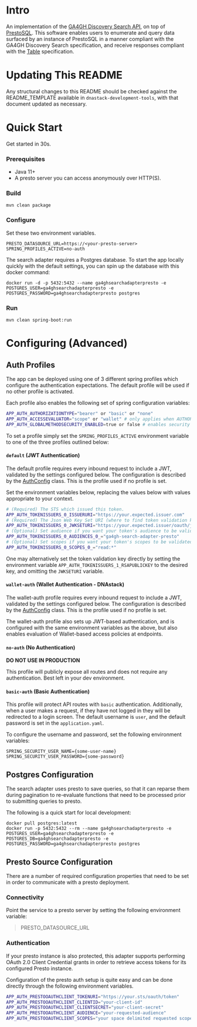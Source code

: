 # Intro

An implementation of the [GA4GH Discovery Search API](https://github.com/ga4gh-discovery/ga4gh-discovery-search), on top of
[PrestoSQL](https://prestosql.io). This software enables users to enumerate and query data surfaced by an instance of PrestoSQL
in a manner compliant with the GA4GH Discovery Search specification, and receive responses compliant with the 
[Table](https://github.com/ga4gh-discovery/ga4gh-discovery-search/blob/develop/TABLE.md) specification.  

# Updating This README

Any structural changes to this README should be checked against the README_TEMPLATE available in `dnastack-development-tools`, with that document updated as necessary.

# Quick Start
Get started in 30s.
### Prerequisites
- Java 11+
- A presto server you can access anonymously over HTTP(S).

### Build

```
mvn clean package
```

### Configure
 
Set these two environment variables.
```$xslt
PRESTO_DATASOURCE_URL=https://<your-presto-server>
SPRING_PROFILES_ACTIVE=no-auth
```

The search adapter requires a Postgres database. To start the app locally quickly with the default settings, you can 
spin up the database with this docker command:
```
docker run -d -p 5432:5432 --name ga4ghsearchadapterpresto -e POSTGRES_USER=ga4ghsearchadapterpresto -e POSTGRES_PASSWORD=ga4ghsearchadapterpresto postgres
```

### Run
```$xslt
mvn clean spring-boot:run
```

# Configuring (Advanced)

## Auth Profiles

The app can be deployed using one of 3 different spring profiles which configure the authentication expectations. The default profile
will be used if no other profile is activated. 

Each profile also enables the following set of spring configuration variables:

```bash
APP_AUTH_AUTHORIZATIONTYPE="bearer" or "basic" or "none"
APP_AUTH_ACCESSEVALUATOR="scope" or "wallet" # only applies when AUTHORIZATIONTYPE=bearer
APP_AUTH_GLOBALMETHODSECURITY_ENABLED=true or false # enables security annotations on REST endpoints 
```

To set a profile simply set the `SPRING_PROFILES_ACTIVE` environment variable 
to one of the three profiles outlined below:

#### `default` (JWT Authentication)

The default profile requires every inbound request to include a JWT, validated by the settings configured below.
The configuration is described by the [AuthConfig](src/main/java/org/ga4gh/discovery/search/security/AuthConfig.java)
class. This is the profile used if no profile is set.

Set the environment variables below, replacing the values below with values appropriate to your context. 

```bash
# (Required) The STS which issued this token.
APP_AUTH_TOKENISSUERS_0_ISSUERURI="https://your.expected.issuer.com"
# (Required) The Json Web Key Set URI (where to find token validation keys)
APP_AUTH_TOKENISSUERS_0_JWKSETURI="https://your.expected.issuer/oauth/jwks"
# (Optional) Set audience if you want your token's audience to be validated.
APP_AUTH_TOKENISSUERS_0_AUDIENCES_0_="ga4gh-search-adapter-presto"
# (Optional) Set scopes if you want your token's scopes to be validated. Set multiple with _SCOPES_1_, SCOPES_2_...
APP_AUTH_TOKENISSUERS_0_SCOPES_0_="read:*"
```

One may alternatively set the token validation key directly by setting the environment variable `APP_AUTH_TOKENISSUERS_1_RSAPUBLICKEY` to the desired key,
and omitting the `JWKSETURI` variable.

#### `wallet-auth` (Wallet Authentication - DNAstack)

The wallet-auth profile requires every inbound request to include a JWT, validated by the settings configured below.
The configuration is described by the [AuthConfig](src/main/java/org/ga4gh/discovery/search/security/AuthConfig.java)
class. This is the profile used if no profile is set.

The wallet-auth profile also sets up JWT-based authentication, and is configured with the same environment variables as the above, but also enables evaluation of Wallet-based access policies at endpoints.

#### `no-auth` (No Authentication)
**DO NOT USE IN PRODUCTION**

This profile will publicly expose all routes and does not require any authentication. Best left in your dev environment.

#### `basic-auth` (Basic Authentication)

This profile will protect API routes with `basic` authentication. Additionally, when a user makes a request, if they have
not logged in they will be redirected to a login screen. The default username is `user`, and the default password is set in
the `application.yaml`.

To configure the username and password, set the following environment variables:

```
SPRING_SECURITY_USER_NAME={some-user-name}
SPRING_SECURITY_USER_PASSWORD={some-password}
```

## Postgres Configuration
The search adapter uses presto to save queries, so that it can reparse them during pagination to re-evaluate functions
that need to be processed prior to submitting queries to presto.

The following is a quick start for local development:
```
docker pull postgres:latest
docker run -p 5432:5432 --rm --name ga4ghsearchadapterpresto -e POSTGRES_USER=ga4ghsearchadapterpresto -e POSTGRES_DB=ga4ghsearchadapterpresto -e POSTGRES_PASSWORD=ga4ghsearchadapterpresto postgres
``` 
## Presto Source Configuration

There are a number of required configuration properties that need to be set in order to communicate with a presto deployment. 
### Connectivity
Point the service to a presto server by setting the following environment variable:
>PRESTO_DATASOURCE_URL
### Authentication
If your presto instance is also protected, this adapter supports performing OAuth 2.0 Client Credential grants in order 
to retrieve access tokens for its configured Presto instance.

Configuration of the presto auth setup is quite easy and can be done directly through the following environment variables.

```bash
APP_AUTH_PRESTOOAUTHCLIENT_TOKENURI="https://your.sts/oauth/token"
APP_AUTH_PRESTOOAUTHCLIENT_CLIENTID="your-client-id"
APP_AUTH_PRESTOOAUTHCLIENT_CLIENTSECRET="your-client-secret"
APP_AUTH_PRESTOOAUTHCLIENT_AUDIENCE="your-requested-audience"
APP_AUTH_PRESTOOAUTHCLIENT_SCOPES="your space delimited requested scopes"
```
